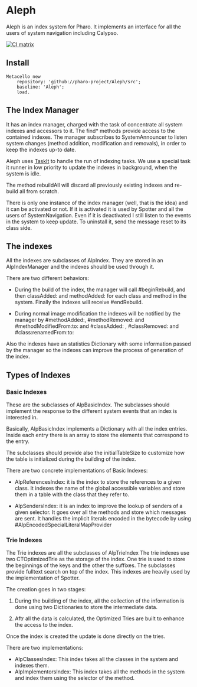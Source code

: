 # Aleph
Aleph is an index system for Pharo.
It implements an interface for all the users of system navigation including Calypso.

[![CI matrix](https://github.com//ApptiveGrid/MoniBase/actions/workflows/build.yml/badge.svg)](https://github.com//ApptiveGrid/MoniBase/actions/workflows/build.yml)

## Install

```
Metacello new 
	repository: 'github://pharo-project/Aleph/src';
	baseline: 'Aleph';
	load.
 ```

## The Index Manager

It has an index manager, charged with the task of concentrate all system indexes and accessors to it. 
The find* methods provide access to the contained indexes.
The manager subscribes to SystemAnnouncer to listen system changes (method addition, modification and removals), 
in order to keep the indexes up-to date.

Aleph uses [TaskIt](https://github.com/sbragagnolo/taskit) to handle the run of indexing tasks.
We use a special task it runner in low priority to update the indexes in background, when the system is idle.

The method rebuildAll will discard all previously existing indexes and re-build all from scratch. 

There is only one instance of the index manager (well, that is the idea) and it can be activated or not. 
If it is activated it is used by Spotter and all the users of SystemNavigation. 
Even if it is deactivated I still listen to the events in the system to keep update.
To uninstall it, send the message reset to its class side.

## The indexes

All the indexes are subclasses of AlpIndex.
They are stored in an AlpIndexManager and the indexes should be used through it.

There are two different behaviors: 

 - During the build of the index, the manager will call #beginRebuild, 
 and then classAdded: and methodAdded: for each class and method in the system. 
 Finally the indexes will receive #endRebuild. 

 - During normal image modification the indexes will be notified by the manager by #methodAdded:, 
 #methodRemoved: and #methodModifiedFrom:to: and #classAdded: , #classRemoved: and #class:renamedFrom:to:

Also the indexes have an statistics Dictionary with some information passed by the manager so the 
indexes can improve the process of generation of the index. 

## Types of Indexes

### Basic Indexes

These are the subclasses of AlpBasicIndex. 
The subclasses should implement the response to the different system events that an index is interested in. 

Basically, AlpBasicIndex implements a Dictionary with all the index entries. 
Inside each entry there is an array to store the elements that correspond to the entry.

The subclasses should provide also the initialTableSize to customize how the table is initialized
during the building of the index.

There are two concrete implementations of Basic Indexes:

- AlpReferencesIndex: it is the index to store the references to a given class.
It indexes the name of the global accessible variables and store them in a table with the class that they refer to.

- AlpSendersIndex: it is an index to improve the lookup of senders of a given selector.
It goes over all the methods and store which messages are sent. 
It handles the implicit literals encoded in the bytecode by using #AlpEncodedSpecialLiteralMapProvider

### Trie Indexes

The Trie indexes are all the subclasses of AlpTrieIndex
The trie indexes use two CTOptimizedTrie as the storage of the index.
One trie is used to store the beginnings of the keys and the other the suffixes.
The subclasses provide fulltext search on top of the index. 
This indexes are heavily used by the implementation of Spotter.

The creation goes in two stages:

1) During the building of the index, all the collection of the information is done 
using two Dictionaries to store the intermediate data. 

2) Aftr all the data is calculated, the Optimized Tries are built to enhance the access to the index.

Once the index is created the update is done directly on the tries.

There are two implementations:

- AlpClassesIndex: This index takes all the classes in the system and indexes them. 
- AlpImplementorsIndex: This index takes all the methods in the system and index them using the selector of the method.
